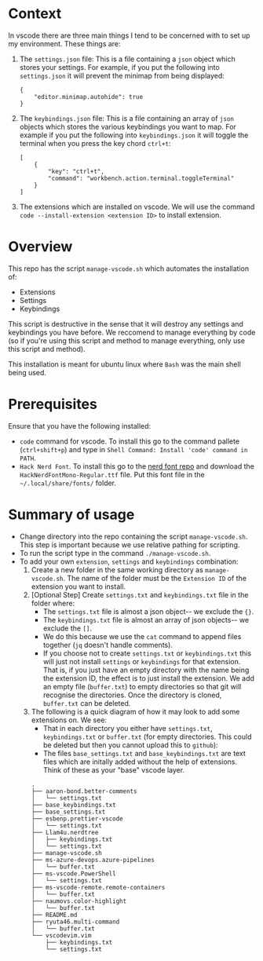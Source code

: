 # Context

In vscode there are three main things I tend to be concerned with to set up my environment. These things are:

1. The `settings.json` file: This is a file containing a `json` object which stores your settings. For example, if you put the following into `settings.json` it will prevent the minimap from being displayed:

   ```
   {
       "editor.minimap.autohide": true
   }
   ```

1. The `keybindings.json` file: This is a file containing an array of `json` objects which stores the various keybindings you want to map. For example if you put the following into `keybindings.json` it will toggle the terminal when you press the key chord `ctrl+t`:
   ```
   [
       {
           "key": "ctrl+t",
           "command": "workbench.action.terminal.toggleTerminal"
       }
   ]
   ```
1. The extensions which are installed on vscode. We will use the command `code --install-extension <extension ID>` to install extension.

# Overview

This repo has the script `manage-vscode.sh` which automates the installation of:

- Extensions
- Settings
- Keybindings

This script is destructive in the sense that it will destroy any settings and keybindings you have before. We reccomend to manage everything by code (so if you're using this script and method to manage everything, only use this script and method).

This installation is meant for ubuntu linux where `Bash` was the main shell being used.

# Prerequisites

Ensure that you have the following installed:

- `code` command for vscode. To install this go to the command pallete (`ctrl+shift+p`) and type in `Shell Command: Install 'code' command in PATH`.
- `Hack Nerd Font`. To install this go to the [nerd font repo](https://github.com/ryanoasis/nerd-fonts/tree/master/patched-fonts/Hack/Regular) and download the `HackNerdFontMono-Regular.ttf` file. Put this font file in the `~/.local/share/fonts/` folder.

# Summary of usage

- Change directory into the repo containing the script `manage-vscode.sh`. This step is important because we use relative pathing for scripting.
- To run the script type in the command `./manage-vscode.sh`.
- To add your own `extension`, `settings` and `keybindings` combination:
  1. Create a new folder in the same working directory as `manage-vscode.sh`. The name of the folder must be the `Extension ID` of the extension you want to install.
  1. [Optional Step] Create `settings.txt` and `keybindings.txt` file in the folder where:
     - The `settings.txt` file is almost a json object-- we exclude the `{}`.
     - The `keybindings.txt` file is almost an array of json objects-- we exclude the `[]`.
     - We do this because we use the `cat` command to append files together (`jq` doesn't handle comments).
     - If you choose not to create `settings.txt` or `keybindings.txt` this will just not install `settings` or `keybindings` for that extension. That is, if you just have an empty directory with the name being the extension ID, the effect is to just install the extension. We add an empty file (`buffer.txt`) to empty directories so that git will recognise the directories. Once the directory is cloned, `buffer.txt` can be deleted.
  1. The following is a quick diagram of how it may look to add some extensions on. We see:
     - That in each directory you either have `settings.txt`, `keybindings.txt` or `buffer.txt` (for empty directories. This could be deleted but then you cannot upload this to `github`):
     - The files `base_settings.txt` and `base_keybindings.txt` are text files which are initally added without the help of extensions. Think of these as your "base" vscode layer.
     ```
     .
     ├── aaron-bond.better-comments
     │   └── settings.txt
     ├── base_keybindings.txt
     ├── base_settings.txt
     ├── esbenp.prettier-vscode
     │   └── settings.txt
     ├── Llam4u.nerdtree
     │   ├── keybindings.txt
     │   └── settings.txt
     ├── manage-vscode.sh
     ├── ms-azure-devops.azure-pipelines
     │   └── buffer.txt
     ├── ms-vscode.PowerShell
     │   └── settings.txt
     ├── ms-vscode-remote.remote-containers
     │   └── buffer.txt
     ├── naumovs.color-highlight
     │   └── buffer.txt
     ├── README.md
     ├── ryuta46.multi-command
     │   └── buffer.txt
     └── vscodevim.vim
         ├── keybindings.txt
         └── settings.txt
     ```
